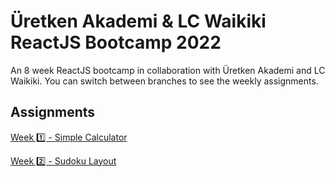 # Üretken Akademi & LC Waikiki ReactJS Bootcamp 2022
An 8 week ReactJS bootcamp in collaboration with Üretken Akademi and LC Waikiki. You can switch between branches to see the weekly assignments.
## Assignments
[Week 1️⃣ - Simple Calculator](https://github.com/talhamkaramuk/UA_LCW_ReactJS_Bootcamp_2022/tree/Week_1)

[Week 2️⃣ - Sudoku Layout](https://github.com/talhamkaramuk/UA_LCW_ReactJS_Bootcamp_2022/tree/Week_2)
